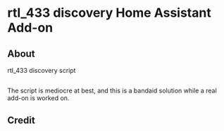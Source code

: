# rtl_433 discovery Home Assistant Add-on

## About

rtl_433 discovery script



##

The script is mediocre at best, and this is a bandaid solution while a real add-on is worked on.
## Credit


